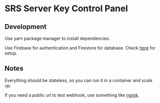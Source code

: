 # SRS Server Key Control Panel

## Development

Use yarn package manager to install dependencies.

Use Firebase for authentication and Firestore for database. Check [here](./docs/firebase.md) for setup.

## Notes

Everything should be stateless, so you can run it in a container and scale up.

If you need a public url to test webhook, use something like [ngrok](https://ngrok.com/).
